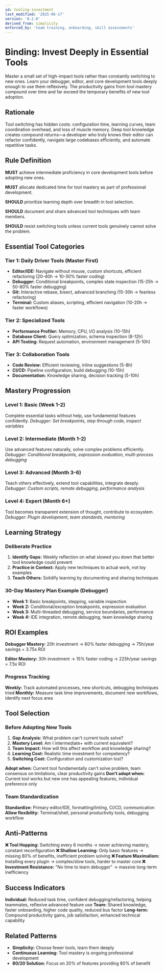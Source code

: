 ```yaml
---
id: tooling-investment
last_modified: '2025-06-17'
version: '0.2.0'
derived_from: simplicity
enforced_by: 'team training, onboarding, skill assessments'
---
```


# Binding: Invest Deeply in Essential Tools

Master a small set of high-impact tools rather than constantly switching to new ones. Learn your debugger, editor, and core development tools deeply enough to use them reflexively. The productivity gains from tool mastery compound over time and far exceed the temporary benefits of new tool adoption.

## Rationale

Tool switching has hidden costs: configuration time, learning curves, team coordination overhead, and loss of muscle memory. Deep tool knowledge creates compound returns—a developer who truly knows their editor can refactor confidently, navigate large codebases efficiently, and automate repetitive tasks.

## Rule Definition

**MUST** achieve intermediate proficiency in core development tools before adopting new ones.

**MUST** allocate dedicated time for tool mastery as part of professional development.

**SHOULD** prioritize learning depth over breadth in tool selection.

**SHOULD** document and share advanced tool techniques with team members.

**SHOULD** resist switching tools unless current tools genuinely cannot solve the problem.

## Essential Tool Categories

### Tier 1: Daily Driver Tools (Master First)
- **Editor/IDE:** Navigate without mouse, custom shortcuts, efficient refactoring (20-40h → 10-30% faster coding)
- **Debugger:** Conditional breakpoints, complex state inspection (15-25h → 50-80% faster debugging)
- **Git:** Interactive rebase, bisect, advanced branching (15-30h → fearless refactoring)
- **Terminal:** Custom aliases, scripting, efficient navigation (10-20h → faster workflows)

### Tier 2: Specialized Tools
- **Performance Profiler:** Memory, CPU, I/O analysis (10-15h)
- **Database Client:** Query optimization, schema inspection (8-12h)
- **API Testing:** Request automation, environment management (5-10h)

### Tier 3: Collaboration Tools
- **Code Review:** Efficient reviewing, inline suggestions (5-8h)
- **CI/CD:** Pipeline configuration, build debugging (10-15h)
- **Documentation:** Knowledge sharing, decision tracking (5-10h)

## Mastery Progression

### Level 1: Basic (Week 1-2)
Complete essential tasks without help, use fundamental features confidently.
*Debugger: Set breakpoints, step through code, inspect variables*

### Level 2: Intermediate (Month 1-2)
Use advanced features naturally, solve complex problems efficiently.
*Debugger: Conditional breakpoints, expression evaluation, multi-process debugging*

### Level 3: Advanced (Month 3-6)
Teach others effectively, extend tool capabilities, integrate deeply.
*Debugger: Custom scripts, remote debugging, performance analysis*

### Level 4: Expert (Month 6+)
Tool becomes transparent extension of thought, contribute to ecosystem.
*Debugger: Plugin development, team standards, mentoring*

## Learning Strategy

### Deliberate Practice
1. **Identify Gaps:** Weekly reflection on what slowed you down that better tool knowledge could prevent
2. **Practice in Context:** Apply new techniques to actual work, not toy examples
3. **Teach Others:** Solidify learning by documenting and sharing techniques

### 30-Day Mastery Plan Example (Debugger)
- **Week 1:** Basic breakpoints, stepping, variable inspection
- **Week 2:** Conditional/exception breakpoints, expression evaluation
- **Week 3:** Multi-threaded debugging, service boundaries, performance
- **Week 4:** IDE integration, remote debugging, team knowledge sharing

## ROI Examples

**Debugger Mastery:** 20h investment → 60% faster debugging → 75h/year savings = 3.75x ROI

**Editor Mastery:** 30h investment → 15% faster coding → 225h/year savings = 7.5x ROI

### Progress Tracking
**Weekly:** Track automated processes, new shortcuts, debugging techniques tried
**Monthly:** Measure task time improvements, document new workflows, identify next focus area

## Tool Selection

### Before Adopting New Tools
1. **Gap Analysis:** What problem can't current tools solve?
2. **Mastery Level:** Am I intermediate+ with current equivalent?
3. **Team Impact:** How will this affect workflow and knowledge sharing?
4. **Learning Cost:** Realistic time investment for competency?
5. **Switching Cost:** Configuration and customization lost?

**Adopt when:** Current tool fundamentally can't solve problem, team consensus on limitations, clear productivity gains
**Don't adopt when:** Current tool works but new one has appealing features, individual preference only

### Team Standardization
**Standardize:** Primary editor/IDE, formatting/linting, CI/CD, communication
**Allow flexibility:** Terminal/shell, personal productivity tools, debugging workflow

## Anti-Patterns

**❌ Tool Hopping:** Switching every 6 months → never achieving mastery, constant reconfiguration
**❌ Shallow Learning:** Only basic features → missing 80% of benefits, inefficient problem solving
**❌ Feature Maximalism:** Installing every plugin → complex/slow tools, harder to master core
**❌ Investment Resistance:** "No time to learn debugger" → massive long-term inefficiency

## Success Indicators

**Individual:** Reduced task time, confident debugging/refactoring, helping teammates, reflexive advanced feature use
**Team:** Shared knowledge, faster onboarding, higher code quality, reduced bus factor
**Long-term:** Compound productivity gains, job satisfaction, enhanced technical capability

## Related Patterns

- **Simplicity:** Choose fewer tools, learn them deeply
- **Continuous Learning:** Tool mastery is ongoing professional development
- **80/20 Solution:** Focus on 20% of features providing 80% of benefit
